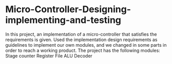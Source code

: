 # Micro-Controller-Designing-implementing-and-testing
In this project, an implementation of a micro-controller that satisfies the requirements is given. Used the implementation design requirements as guidelines to implement our own modules, and we changed in some parts in order to reach a working product. The project has the following modules:
  Stage counter
  Register File
  ALU
  Decoder
